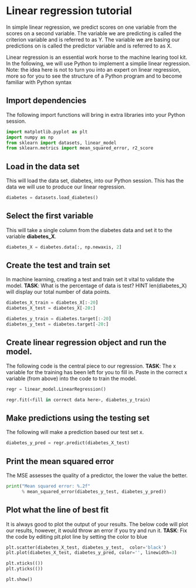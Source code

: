 # Linear regression tutorial
In simple linear regression, we predict scores on one variable from the scores on a second variable. The variable we are predicting is called the criterion variable and is referred to as Y. The variable we are basing our predictions on is called the predictor variable and is referred to as X. 

Linear regression is an essential work horse to the machine learing tool kit. In the following, we will use Python to implement a simplie linear regression. Note: the idea here is not to turn you into an expert on linear regression, more so for you to see the structure of a Python program and to become familiar with Python syntax

## Import dependencies 
The following import functions will bring in extra libraries into your Python session.
```python
import matplotlib.pyplot as plt
import numpy as np
from sklearn import datasets, linear_model
from sklearn.metrics import mean_squared_error, r2_score
```

## Load in the data set
This will load the data set, diabetes, into our Python session. This has the data we will use to produce our linear regression.
``` python
diabetes = datasets.load_diabetes()
```

## Select the first variable
This will take a single column from the diabetes data and set it to the variable **diabetes_X**.
``` python
diabetes_X = diabetes.data[:, np.newaxis, 2]
```

## Create the test and train set
In machine learning, creating a test and train set it vital to validate the model.
**TASK**: What is the percentage of data is test?
HINT len(diabetes_X) will display our total number of data points. 
```python
diabetes_X_train = diabetes_X[:-20]
diabetes_X_test = diabetes_X[-20:]

diabetes_y_train = diabetes.target[:-20]
diabetes_y_test = diabetes.target[-20:]
```


## Create linear regression object and run the model. 
The following code is the central piece to our regression. 
**TASK**: The x variable for the training has been left for you to fill in. Paste in the correct x variable (from above) into the code to train the model.
```python
regr = linear_model.LinearRegression()

regr.fit(<fill in correct data here>, diabetes_y_train)
```

## Make predictions using the testing set
The following will make a prediction based our test set x. 
```python
diabetes_y_pred = regr.predict(diabetes_X_test)
```

## Print the mean squared error
The MSE assesses the quality of a predictor, the lower the value the better. 
```python
print("Mean squared error: %.2f"
      % mean_squared_error(diabetes_y_test, diabetes_y_pred))
```      

## Plot what the line of best fit
It is always good to plot the output of your results. The below code will plot our results, however, it would throw an error if you try and run it. 
**TASK**: Fix the code by editing plt.plot line by setting the color to blue
```python
plt.scatter(diabetes_X_test, diabetes_y_test,  color='black')
plt.plot(diabetes_X_test, diabetes_y_pred, color='', linewidth=3)

plt.xticks(())
plt.yticks(())

plt.show()
```

